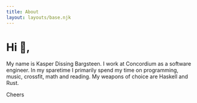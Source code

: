 ```yaml
---
title: About
layout: layouts/base.njk
---
```


# Hi 👋,
My name is Kasper Dissing Bargsteen. I work at Concordium as a software
engineer. In my sparetime I primarily spend my time on programming, music,
crossfit, math and reading. My weapons of choice are Haskell and Rust.

Cheers
